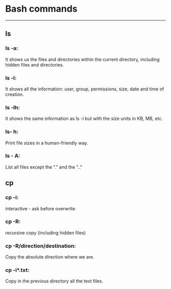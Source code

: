 # Bash commands
---------------------------------------------------------------------------------------------------------------------------------------------------------
## ls
### ls -a: 
It shows us the files and directories within the current directory, including hidden files and directories.
### ls -l:
It shows all the information: user, group, permissions, size, date and time of creation.
### ls -lh:
It shows the same information as ls -l but with the size units in KB, MB, etc.
### ls- h:
Print file sizes in a human-friendly way.
### ls - A:
List all files except the "." and the ".."

## cp
### cp -i:
interactive - ask before overwrite
### cp -R:
recursive copy (including hidden files)
### cp -R/direction/destination: 
Copy the absolute direction where we are.
###  cp -i*.txt: 
Copy in the previous directory all the text files.
